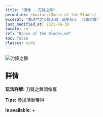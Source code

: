 ```yaml
---
title: "頭像 - 刀鋒之舞"
permalink: /Avatars/Dance of the Blades/
excerpt: "魔法门之英雄无敌：战争纪元  刀鋒之舞"
last_modified_at: 2021-06-30
locale: cn
ref: "Dance of the Blades.md"
toc: false
classes: wide
---
```

 ![刀鋒之舞](/images/a/avatarFrame_26.png)

## 詳情

 **玩法詳解:** 刀鋒之舞頭像框 

 **Tips:** 參加活動獲得 

 **Is available:**  + 

